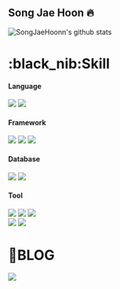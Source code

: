 ## Song Jae Hoon 🔥

![SongJaeHoonn's github stats](https://github-readme-stats.vercel.app/api?username=SongJaeHoonn&show_icons=true&theme=dracula)

<div><h1>:black_nib:Skill</h1></div>
<div>
  <h4>Language</h4>
  <img src="https://img.shields.io/badge/Java-007396?style=for-the-badge&logo=Java&logoColor=white"/>
  <img src="https://img.shields.io/badge/python-3776AB?style=for-the-badge&logo=python&logoColor=white">
  <br>
  <h4>Framework</h4>
  <img src="https://img.shields.io/badge/Spring-6DB33F?style=for-the-badge&logo=Spring&logoColor=white">
  <img src="https://img.shields.io/badge/Spring Boot-6DB33F?style=for-the-badge&logo=Spring Boot&logoColor=white">
  <img src="https://img.shields.io/badge/Spring Security-6DB33F?style=for-the-badge&logo=Spring Security&logoColor=white">
  <br>
  <h4>Database</h4>
  <img src="https://img.shields.io/badge/MySQL-4479A1?style=for-the-badge&logo=MySQL&logoColor=white">
  <img src="https://img.shields.io/badge/Oracle-F80000?style=for-the-badge&logo=Oracle&logoColor=white">
  <br>
  <h4>Tool</h4>
  <img src="https://img.shields.io/badge/IntelliJ-000000?style=for-the-badge&logo=IntelliJ&logoColor=white">
  <img src="https://img.shields.io/badge/Eclipse IDE-2C2255?style=for-the-badge&logo=Eclipse IDE&logoColor=white">
  <img src="https://img.shields.io/badge/GitHub-181717?style=for-the-badge&logo=GitHub&logoColor=white"><br>
  <img src="https://img.shields.io/badge/Figma-F24E1E?style=for-the-badge&logo=Figma&logoColor=white">
  <img src="https://img.shields.io/badge/Postman-FF6C37?style=for-the-badge&logo=Postman&logoColor=white">  
</div>

<div><h1>📖BLOG</h1></div>
<a href="https://velog.io/@dlffpqms4"><img src="https://img.shields.io/badge/Tech%20Blog-11B48A?style=flat-square&logo=Velog&logoColor=white&link=https://velog.io/@dlffpqms4"/></a>
